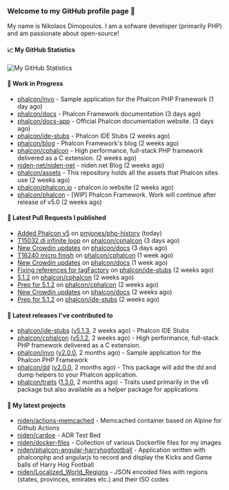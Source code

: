 ### Welcome to my GitHub profile page 👋

My name is Nikolaos Dimopoulos. I am a sofware developer (primarily PHP) and am passionate about open-source!

#### 📈 My GitHub Statistics

![My GitHub Statistics](https://github-readme-stats.vercel.app/api?username=niden&show_icons=true&count_private=true&hide_title=true&theme=transparent)

#### 👷 Work in Progress

- [phalcon/invo](https://github.com/phalcon/invo) - Sample application for the Phalcon PHP Framework (1 day ago)
- [phalcon/docs](https://github.com/phalcon/docs) - Phalcon Framework documentation (3 days ago)
- [phalcon/docs-app](https://github.com/phalcon/docs-app) - Official Phalcon documentation website. (3 days ago)
- [phalcon/ide-stubs](https://github.com/phalcon/ide-stubs) - Phalcon IDE Stubs (2 weeks ago)
- [phalcon/blog](https://github.com/phalcon/blog) - Phalcon Framework&#39;s blog (2 weeks ago)
- [phalcon/cphalcon](https://github.com/phalcon/cphalcon) - High performance, full-stack PHP framework delivered as a C extension. (2 weeks ago)
- [niden-net/niden-net](https://github.com/niden-net/niden-net) - niden.net Blog (2 weeks ago)
- [phalcon/assets](https://github.com/phalcon/assets) - This repository holds all the assets that Phalcon sites use (2 weeks ago)
- [phalcon/phalcon.io](https://github.com/phalcon/phalcon.io) - phalcon.io website (2 weeks ago)
- [phalcon/phalcon](https://github.com/phalcon/phalcon) - [WIP] Phalcon Framework. Work will continue after release of v5.0 (2 weeks ago)

#### 🔨 Latest Pull Requests I published

- [Added Phalcon v5](https://github.com/pmjones/php-history/pull/43) on [pmjones/php-history](https://github.com/pmjones/php-history) (today)
- [T15032 di infinite loop](https://github.com/phalcon/cphalcon/pull/16242) on [phalcon/cphalcon](https://github.com/phalcon/cphalcon) (3 days ago)
- [New Crowdin updates](https://github.com/phalcon/docs/pull/3116) on [phalcon/docs](https://github.com/phalcon/docs) (3 days ago)
- [T16240 micro finish](https://github.com/phalcon/cphalcon/pull/16241) on [phalcon/cphalcon](https://github.com/phalcon/cphalcon) (1 week ago)
- [New Crowdin updates](https://github.com/phalcon/docs/pull/3115) on [phalcon/docs](https://github.com/phalcon/docs) (1 week ago)
- [Fixing references for tagFactory](https://github.com/phalcon/ide-stubs/pull/83) on [phalcon/ide-stubs](https://github.com/phalcon/ide-stubs) (2 weeks ago)
- [5.1.2](https://github.com/phalcon/cphalcon/pull/16236) on [phalcon/cphalcon](https://github.com/phalcon/cphalcon) (2 weeks ago)
- [Prep for 5.1.2](https://github.com/phalcon/cphalcon/pull/16235) on [phalcon/cphalcon](https://github.com/phalcon/cphalcon) (2 weeks ago)
- [New Crowdin updates](https://github.com/phalcon/docs/pull/3113) on [phalcon/docs](https://github.com/phalcon/docs) (2 weeks ago)
- [Prep for 5.1.2](https://github.com/phalcon/ide-stubs/pull/82) on [phalcon/ide-stubs](https://github.com/phalcon/ide-stubs) (2 weeks ago)

#### 🔭 Latest releases I've contributed to

- [phalcon/ide-stubs](https://github.com/phalcon/ide-stubs) ([v5.1.3](https://github.com/phalcon/ide-stubs/releases/tag/v5.1.3), 2 weeks ago) - Phalcon IDE Stubs
- [phalcon/cphalcon](https://github.com/phalcon/cphalcon) ([v5.1.2](https://github.com/phalcon/cphalcon/releases/tag/v5.1.2), 2 weeks ago) - High performance, full-stack PHP framework delivered as a C extension.
- [phalcon/invo](https://github.com/phalcon/invo) ([v2.0.0](https://github.com/phalcon/invo/releases/tag/v2.0.0), 2 months ago) - Sample application for the Phalcon PHP Framework
- [phalcon/dd](https://github.com/phalcon/dd) ([v2.0.0](https://github.com/phalcon/dd/releases/tag/v2.0.0), 2 months ago) - This package will add the dd and dump helpers to your Phalcon application.
- [phalcon/traits](https://github.com/phalcon/traits) ([1.3.0](https://github.com/phalcon/traits/releases/tag/1.3.0), 2 months ago) - Traits used primarily in the v6 package but also available as a helper package for applications

#### 🌱 My latest projects

- [niden/actions-memcached](https://github.com/niden/actions-memcached) - Memcached container based on Alpine for Github Actions
- [niden/cardoe](https://github.com/niden/cardoe) - ADR Test Bed
- [niden/docker-files](https://github.com/niden/docker-files) - Collection of various Dockerfile files for my images
- [niden/phalcon-angular-harryhogfootball](https://github.com/niden/phalcon-angular-harryhogfootball) - Application written with phalconphp and angularjs to record and display the Kicks and Game balls of Harry Hog Football
- [niden/Localized_World_Regions](https://github.com/niden/Localized_World_Regions) - JSON encoded files with regions (states, provinces, emirates etc.) and their ISO codes


